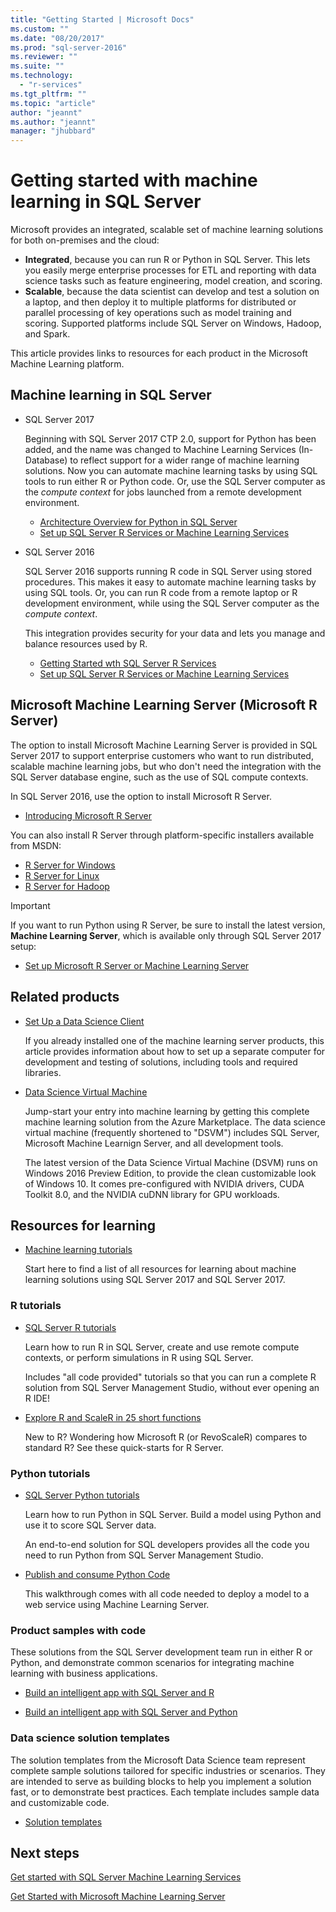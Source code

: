 ```yaml
---
title: "Getting Started | Microsoft Docs"
ms.custom: ""
ms.date: "08/20/2017"
ms.prod: "sql-server-2016"
ms.reviewer: ""
ms.suite: ""
ms.technology: 
  - "r-services"
ms.tgt_pltfrm: ""
ms.topic: "article"
author: "jeannt"
ms.author: "jeannt"
manager: "jhubbard"
---
```

# Getting started with machine learning in SQL Server

Microsoft provides an integrated, scalable set of machine learning solutions for both on-premises and the cloud:

+ **Integrated**, because you can run R or Python in SQL Server. This lets you easily merge enterprise processes for ETL and reporting with data science tasks such as feature engineering, model creation, and scoring.
+ **Scalable**, because the data scientist can develop and test a solution on a laptop, and then deploy it to multiple platforms for distributed or parallel processing of key operations such as model training and scoring. Supported platforms include SQL Server on Windows, Hadoop, and Spark.

This article provides links to resources for each product in the Microsoft Machine Learning platform.

## Machine learning in SQL Server

+ SQL Server 2017

  Beginning with SQL Server 2017 CTP 2.0, support for Python has been added, and the name was changed to Machine Learning Services (In-Database) to reflect support for a wider range of machine learning solutions. Now you can automate machine learning tasks by using SQL tools to run either R or Python code. Or, use the SQL Server computer as the _compute context_ for jobs launched from a remote development environment.

    + [Architecture Overview for Python in SQL Server](python/architecture-overview-sql-server-python.md)
    + [Set up SQL Server R Services or Machine Learning Services](../advanced-analytics/r/set-up-sql-server-r-services-in-database.md)

+ SQL Server 2016

  SQL Server 2016 supports running R code in SQL Server using stored procedures. This makes it easy to automate machine learning tasks by using SQL tools. Or, you can run R code from a remote laptop or R development environment, while using the SQL Server computer as the _compute context_.

  This integration provides security for your data and lets you manage and balance resources used by R.

    + [Getting Started wth SQL Server R Services](r/getting-started-with-sql-server-r-services.md)
    + [Set up SQL Server R Services or Machine Learning Services](../advanced-analytics/r/set-up-sql-server-r-services-in-database.md)

## Microsoft Machine Learning Server (Microsoft R Server)

The option to install Microsoft Machine Learning Server is provided in SQL Server 2017 to support enterprise customers who want to run distributed, scalable machine learning jobs, but who don't need the integration with the SQL Server database engine, such as the use of SQL compute contexts.

In SQL Server 2016, use the option to install Microsoft R Server.
  
  + [Introducing Microsoft R Server](https://msdn.microsoft.com/microsoft-r/rserver)
  
You can also install R Server through platform-specific installers available from MSDN:

  + [R Server for Windows](https://msdn.microsoft.com/microsoft-r/rserver-install-windows)
  + [R Server for Linux](https://msdn.microsoft.com/microsoft-r/rserver-install-linux-server)
  + [R Server for Hadoop](https://msdn.microsoft.com/microsoft-r/rserver-install-hadoop)

> [!IMPORTANT]
> If you want to run Python using R Server, be sure to install the latest version, **Machine Learning Server**, which is available only through SQL Server 2017 setup:
> 
>    + [Set up Microsoft R Server or Machine Learning Server](../advanced-analytics/r/create-a-standalone-r-server.md)

## Related products

+ [Set Up a Data Science Client](../advanced-analytics/r/set-up-a-data-science-client.md)

  If you already installed one of the machine learning server products, this article provides information about how to set up a separate computer for development and testing of solutions, including tools and required libraries.

+ [Data Science Virtual Machine](../advanced-analytics/r/provision-the-r-server-only-sql-server-2016-enterprise-vm-on-azure.md)

  Jump-start your entry into machine learning by getting this complete machine learning solution from the Azure Marketplace. The data science virtual machine (frequently shortened to "DSVM") includes SQL Server, Microsoft Machine Learnign Server, and all development tools.
  
  The latest version of the Data Science Virtual Machine (DSVM) runs on Windows 2016 Preview Edition, to provide the clean customizable look of Windows 10. It comes pre-configured with NVIDIA drivers, CUDA Toolkit 8.0, and the NVIDIA cuDNN library for GPU workloads.

## Resources for learning

+ [Machine learning tutorials](../advanced-analytics/tutorials/machine-learning-services-tutorials.md)

  Start here to find a list of all resources for learning about machine learning solutions using SQL Server 2017 and SQL Server 2017.

### R tutorials

+ [SQL Server R tutorials](../advanced-analytics/tutorials/sql-server-r-tutorials.md)

   Learn how to run R in SQL Server, create and use remote compute contexts, or perform simulations in R using SQL Server.
   
   Includes "all code provided" tutorials so that you can run a complete R solution from SQL Server Management Studio, without ever opening an R IDE!

+ [Explore R and ScaleR in 25 short functions](https://docs.microsoft.com/r-server/r/tutorial-r-to-revoscaler)

   New to R? Wondering how Microsoft R (or RevoScaleR) compares to standard R? See these quick-starts for R Server.

### Python tutorials

+ [SQL Server Python tutorials](../advanced-analytics/tutorials/sql-server-r-tutorials.md)

  Learn how to run Python in SQL Server. Build a model using Python and use it to score SQL Server data.

   An end-to-end solution for SQL developers provides all the code you need to run Python from SQL Server Management Studio.

+ [Publish and consume Python Code](../advanced-analytics/python/publish-consume-python-code.md)

  This walkthrough comes with all code needed to deploy a model to a web service using Machine Learning Server.

### Product samples with code

These solutions from the SQL Server development team run in either R or Python, and demonstrate common scenarios for integrating machine learning with business applications.

+ [Build an intelligent app with SQL Server and R](https://microsoft.github.io/sql-ml-tutorials/R/rentalprediction)

+ [Build an intelligent app with SQL Server and Python](https://microsoft.github.io/sql-ml-tutorials/python/rentalprediction/)

### Data science solution templates

The solution templates from the Microsoft Data Science team represent complete sample solutions tailored for specific industries or scenarios. They are intended to serve as building blocks to help you implement a solution fast, or to demonstrate best practices. Each template includes sample data and customizable code.

+ [Solution templates](../advanced-analytics/tutorials/data-science-scenarios-and-solution-templates.md)

## Next steps

[Get started with SQL Server Machine Learning Services](../advanced-analytics/r/getting-started-with-sql-server-r-services.md)

[Get Started with Microsoft Machine Learning Server](../advanced-analytics/r/getting-started-with-microsoft-r-server-standalone.md)
